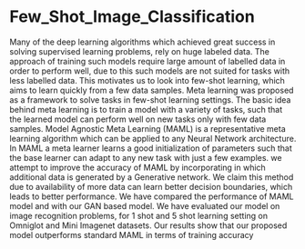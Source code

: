 # Few_Shot_Image_Classification 
Many of the deep learning algorithms which achieved great success in solving supervised learning problems, rely on huge labeled data. The approach of training such models
require large amount of labelled data in order to perform well, due to this such models are not suited for tasks with less labelled data. This motivates us to look into few-shot
learning, which aims to learn quickly from a few data samples. Meta learning was proposed as a framework to solve
tasks in few-shot learning settings. The basic idea behind
meta learning is to train a model with a variety of tasks,
such that the learned model can perform well on new tasks
only with few data samples. Model Agnostic Meta Learning (MAML) is a representative meta learning algorithm
which can be applied to any Neural Network architecture.
In MAML a meta learner learns a good initialization of parameters such that the base learner can adapt to any new
task with just a few examples. we attempt to improve the
accuracy of MAML by incorporating in which additional
data is generated by a Generative network. We claim this
method due to availability of more data can learn better decision boundaries, which leads to better performance. We
have compared the performance of MAML model and with
our GAN based model. We have evaluated our model on
image recognition problems, for 1 shot and 5 shot learning
setting on Omniglot and Mini Imagenet datasets. Our results show that our proposed model outperforms standard
MAML in terms of training accuracy
